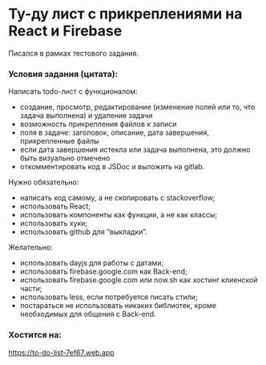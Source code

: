 # Ту-ду лист с прикреплениями на React и Firebase

Писался в рамках тестового задания.

### Условия задания (цитата):

Написать todo-лист с функционалом:
- создание, просмотр, редактирование (изменение полей или то, что задача выполнена) и удаление задачи
- возможность прикрепления файлов к записи
- поля в задаче: заголовок, описание, дата завершения, прикрепленные файлы
- если дата завершения истекла или задача выполнена, это должно быть визуально отмечено
- откомментировать код в JSDoc и выложить на gitlab.

Нужно обязательно:
- написать код самому, а не скопировать с stackoverflow;
- использовать React;
- использовать компоненты как функции, а не как классы;
- использовать хуки;
- использовать github для “выкладки”.

Желательно:
- использовать dayjs для работы с датами;
- использовать firebase.google.com как Back-end;
- использовать firebase.google.com или now.sh как хостинг клиенской части;
- использовать less, если потребуется писать стили;
- постараться не использовать никаких библиотек, кроме необходимых для общения с Back-end.

### Хостится на:

https://to-do-list-7ef67.web.app
